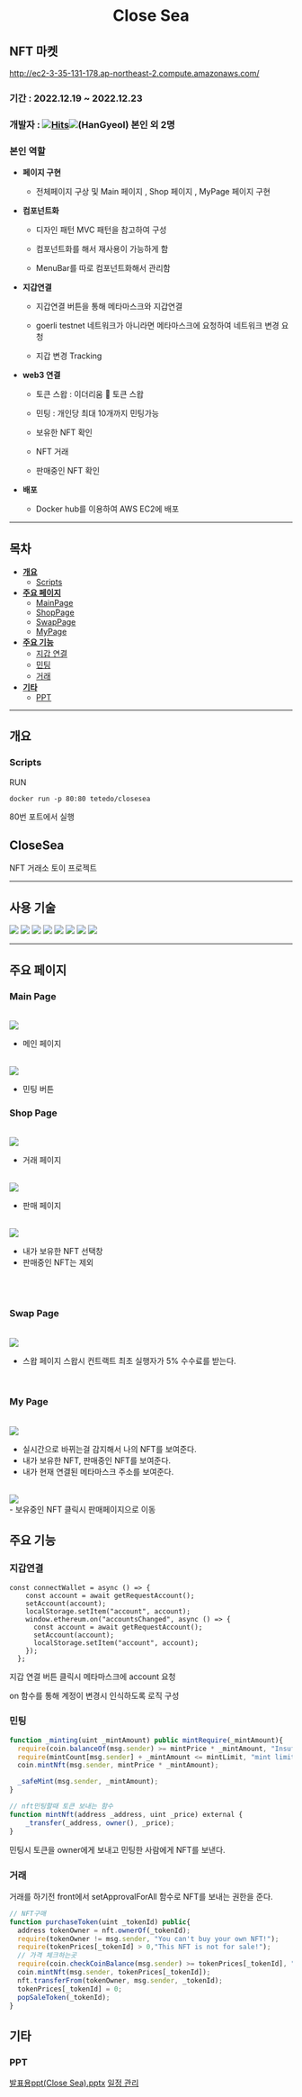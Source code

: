 # <div align="center">**Close Sea**</div>

## NFT 마켓

http://ec2-3-35-131-178.ap-northeast-2.compute.amazonaws.com/

### 기간 : 2022.12.19 ~ 2022.12.23

### 개발자 : [![Hits](https://hits.seeyoufarm.com/api/count/incr/badge.svg?url=https%3A%2F%2Fgithub.com%2Fgjbae1212%2Fhit-counter)](https://github.com/HanGyeol9931)<a href="https://www.notion.so/38f029f575d64814ace22b130119320d"><img src="https://img.shields.io/badge/notion-000000?style=for-the-badge&logo=notion&logoColor=white"></a>(HanGyeol) 본인 외 2명

### 본인 역할

- **페이지 구현**

  - 전체페이지 구상 및 Main 페이지 , Shop 페이지 , MyPage 페이지  구현

- **컴포넌트화**

  - 디자인 패턴 MVC 패턴을 참고하여 구성
  
  - 컴포넌트화를 해서 재사용이 가능하게 함

  - MenuBar를 따로 컴포넌트화해서 관리함

- **지갑연결**

  - 지갑연결 버튼을 통해 메타마스크와 지갑연결

  - goerli testnet 네트워크가 아니라면 메타마스크에 요청하여 네트워크 변경 요청

  - 지갑 변경 Tracking

- **web3 연결**

  - 토큰 스왑 : 이더리움 🔁 토큰 스왑

  - 민팅 : 개인당 최대 10개까지 민팅가능

  - 보유한 NFT 확인

  - NFT 거래

  - 판매중인 NFT 확인

- **배포**

  - Docker hub를 이용하여 AWS EC2에 배포

---

## 목차

- [**개요**](#개요)
  - [Scripts](#Scripts)
- [**주요 페이지**](#주요-페이지)
  - [MainPage](#Main-Page)
  - [ShopPage](#Shop-Page)
  - [SwapPage](#Swap-Page)
  - [MyPage](#My-Page)
- [**주요 기능**](#주요-기능)
  - [지갑 연결](#지갑연결)
  - [민팅](#민팅)
  - [거래](#거래)
- [**기타**](#기타)
  - [PPT](#PPT)

---

## **개요**

### **Scripts**

RUN

```Docker
docker run -p 80:80 tetedo/closesea
```

80번 포트에서 실행

## CloseSea

NFT 거래소 토이 프로젝트

---

## 사용 **기술**

<img src="https://img.shields.io/badge/styledcomponents-DB7093?style=for-the-badge&logo=styledcomponents&logoColor=white"> <img src="https://img.shields.io/badge/CSS3-1572B6?style=for-the-badge&logo=CSS3&logoColor=white"> <img src="https://img.shields.io/badge/JavaScript-F7DF1E?style=for-the-badge&logo=JavaScript&logoColor=black"> <img src="https://img.shields.io/badge/React-61DAFB?style=for-the-badge&logo=React&logoColor=black"> <img src="https://img.shields.io/badge/Docker-2496ED?style=for-the-badge&logo=Docker&logoColor=black"> <img src="https://img.shields.io/badge/Solidity-363636?style=for-the-badge&logo=Solidity&logoColor=white"> <img src="https://img.shields.io/badge/Web3.js-F16822?style=for-the-badge&logo=Web3.js&logoColor=white"> <img src="https://img.shields.io/badge/Amazon EC2-FF9900?style=for-the-badge&logo=Amazon EC2&logoColor=black">

---

## 주요 페이지

### **Main Page**

<br/>
<img src='https://user-images.githubusercontent.com/107897972/209746878-ba082079-c9c6-4297-83dd-09e74477a9d6.png' />

<br/>

- 메인 페이지

<br/>
<img src='https://user-images.githubusercontent.com/107897972/209747377-97644b06-4716-470a-8ac7-a32904cbe922.png' />

<br/>

- 민팅 버튼

### **Shop Page**

<br/>

<img src='https://user-images.githubusercontent.com/107897972/209747764-3479426b-edd9-4906-b011-55dc2ee98e35.png' />

<br/>

- 거래 페이지

<br/>
<img src='https://user-images.githubusercontent.com/107897972/209748087-7d435ecf-bdb7-4d75-9c46-fc046fe46466.png' />

<br/>

- 판매 페이지

<br/>

<img src='https://user-images.githubusercontent.com/107897972/209747974-b841791c-bde4-46a3-9554-373be6900064.png' />

<br/>

- 내가 보유한 NFT 선택창
- 판매중인 NFT는 제외

<br/>

  <br/>

### **Swap Page**

<br/>

<img src="https://user-images.githubusercontent.com/107897972/209748375-9fea183a-d177-47b3-969e-e1937fbbcbeb.png"/>

<br/>

- 스왑 페이지 스왑시 컨트랙트 최초 실행자가 5% 수수료를 받는다.

<br/>

### **My Page**

<br/>

<img src="https://user-images.githubusercontent.com/107897972/209748799-5acf3e16-0fa5-4403-9e54-2856ef40f5f3.png"/>

- 실시간으로 바뀌는걸 감지해서 나의 NFT를 보여준다.
- 내가 보유한 NFT, 판매중인 NFT를 보여준다.
- 내가 현재 연결된 메타마스크 주소를 보여준다.

<br/>

  <img src="https://user-images.githubusercontent.com/107897972/209749085-920f4734-ce1a-4745-9c1e-90766a28317f.png"/>

<br/>
- 보유중인 NFT 클릭시 판매페이지으로 이동

## 주요 기능

### **지갑연결**

```JS
const connectWallet = async () => {
    const account = await getRequestAccount();
    setAccount(account);
    localStorage.setItem("account", account);
    window.ethereum.on("accountsChanged", async () => {
      const account = await getRequestAccount();
      setAccount(account);
      localStorage.setItem("account", account);
    });
  };
```

지갑 연결 버튼 클릭시 메타마스크에 account 요청

on 함수를 통해 계정이 변경시 인식하도록 로직 구성

### **민팅**

```js
function _minting(uint _mintAmount) public mintRequire(_mintAmount){
  require(coin.balanceOf(msg.sender) >= mintPrice * _mintAmount, "Insufficient funds!");
  require(mintCount[msg.sender] + _mintAmount <= mintLimit, "mint limit exceeded");
  coin.mintNft(msg.sender, mintPrice * _mintAmount);

  _safeMint(msg.sender, _mintAmount);
}

// nft민팅할때 토큰 보내는 함수
function mintNft(address _address, uint _price) external {
    _transfer(_address, owner(), _price);
}
```

민팅시 토큰을 owner에게 보내고 민팅한 사람에게 NFT를 보낸다.

### **거래**

거래를 하기전 front에서 setApprovalForAll 함수로 NFT를 보내는 권한을 준다.

```js
// NFT구매
function purchaseToken(uint _tokenId) public{
  address tokenOwner = nft.ownerOf(_tokenId);
  require(tokenOwner != msg.sender, "You can't buy your own NFT!");
  require(tokenPrices[_tokenId] > 0,"This NFT is not for sale!");
  // 가격 체크하는곳
  require(coin.checkCoinBalance(msg.sender) >= tokenPrices[_tokenId], "Not enough seed!");
  coin.mintNft(msg.sender, tokenPrices[_tokenId]);
  nft.transferFrom(tokenOwner, msg.sender, _tokenId);
  tokenPrices[_tokenId] = 0;
  popSaleToken(_tokenId);
}
```

## **기타**

### **PPT**

[발표용ppt(Close Sea).pptx](https://github.com/HanGyeol9931/TeamProject-HoneyBee/files/10311764/261CF148558BF19003.pptx)
<a href="https://www.notion.so/Close-Sea-cc8cbf96c8814d898cb6eedf9e8c2962">일정 관리</a>
